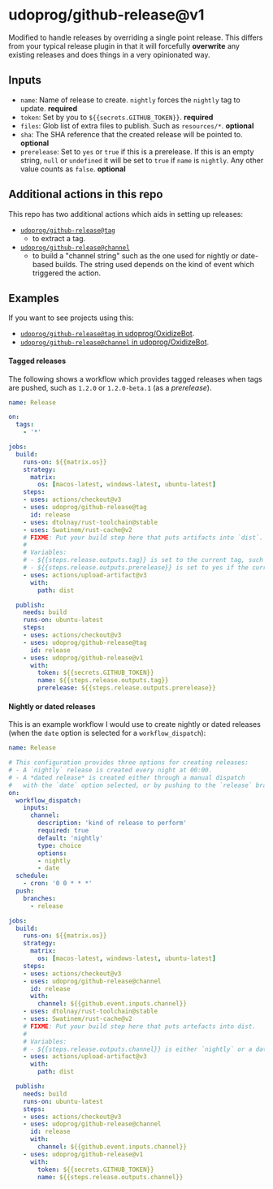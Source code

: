 # udoprog/github-release@v1

Modified to handle releases by overriding a single point release. This differs
from your typical release plugin in that it will forcefully **overwrite** any
existing releases and does things in a very opinionated way.

## Inputs

* `name`: Name of release to create. `nightly` forces the `nightly` tag to
  update. **required**
* `token`: Set by you to `${{secrets.GITHUB_TOKEN}}`. **required**
* `files`: Glob list of extra files to publish. Such as `resources/*`.
  **optional**
* `sha`: The SHA reference that the created release will be pointed to.
  **optional**
* `prerelease`: Set to `yes` or `true` if this is a prerelease. If this is an
  empty string, `null` or `undefined` it will be set to `true` if `name` is
  `nightly`. Any other value counts as `false`. **optional**

## Additional actions in this repo

This repo has two additional actions which aids in setting up releases:
* [`udoprog/github-release@tag`](https://github.com/udoprog/github-release/tree/tag)
  - to extract a tag.
* [`udoprog/github-release@channel`](https://github.com/udoprog/github-release/tree/channel)
  - to build a "channel string" such as the one used for nightly or date-based
  builds. The string used depends on the kind of event which triggered the
  action.

## Examples

If you want to see projects using this:

* [`udoprog/github-release@tag` in udoprog/OxidizeBot](https://github.com/udoprog/OxidizeBot/blob/main/.github/workflows/release.yml).
* [`udoprog/github-release@channel` in udoprog/OxidizeBot](https://github.com/udoprog/OxidizeBot/blob/main/.github/workflows/nightly.yml).

#### Tagged releases

The following shows a workflow which provides tagged releases when tags are
pushed, such as `1.2.0` or `1.2.0-beta.1` (as a *prerelease*).

```yaml
name: Release

on:
  tags:
    - '*'

jobs:
  build:
    runs-on: ${{matrix.os}}
    strategy:
      matrix:
        os: [macos-latest, windows-latest, ubuntu-latest]
    steps:
    - uses: actions/checkout@v3
    - uses: udoprog/github-release@tag
      id: release
    - uses: dtolnay/rust-toolchain@stable
    - uses: Swatinem/rust-cache@v2
    # FIXME: Put your build step here that puts artifacts into `dist`.
    #
    # Variables:
    # - ${{steps.release.outputs.tag}} is set to the current tag, such as `1.2.0`.
    # - ${{steps.release.outputs.prerelease}} is set to yes if the current tag is a prerelease, such as `1.2.0-beta.1`. Otherwise `no`.
    - uses: actions/upload-artifact@v3
      with:
        path: dist

  publish:
    needs: build
    runs-on: ubuntu-latest
    steps:
    - uses: actions/checkout@v3
    - uses: udoprog/github-release@tag
      id: release
    - uses: udoprog/github-release@v1
      with:
        token: ${{secrets.GITHUB_TOKEN}}
        name: ${{steps.release.outputs.tag}}
        prerelease: ${{steps.release.outputs.prerelease}}
```

#### Nightly or dated releases

This is an example workflow I would use to create nightly or dated releases
(when the `date` option is selected for a `workflow_dispatch`):

```yaml
name: Release

# This configuration provides three options for creating releases:
# - A `nightly` release is created every night at 00:00.
# - A *dated release* is created either through a manual dispatch
#   with the `date` option selected, or by pushing to the `release` branch.
on:
  workflow_dispatch:
    inputs:
      channel:
        description: 'kind of release to perform'
        required: true
        default: 'nightly'
        type: choice
        options:
        - nightly
        - date
  schedule:
    - cron: '0 0 * * *'
  push:
    branches:
      - release

jobs:
  build:
    runs-on: ${{matrix.os}}
    strategy:
      matrix:
        os: [macos-latest, windows-latest, ubuntu-latest]
    steps:
    - uses: actions/checkout@v3
    - uses: udoprog/github-release@channel
      id: release
      with:
        channel: ${{github.event.inputs.channel}}
    - uses: dtolnay/rust-toolchain@stable
    - uses: Swatinem/rust-cache@v2
    # FIXME: Put your build step here that puts artefacts into dist.
    #
    # Variables:
    # - ${{steps.release.outputs.channel}} is either `nightly` or a date like `2023-04-09`.
    - uses: actions/upload-artifact@v3
      with:
        path: dist

  publish:
    needs: build
    runs-on: ubuntu-latest
    steps:
    - uses: actions/checkout@v3
    - uses: udoprog/github-release@channel
      id: release
      with:
        channel: ${{github.event.inputs.channel}}
    - uses: udoprog/github-release@v1
      with:
        token: ${{secrets.GITHUB_TOKEN}}
        name: ${{steps.release.outputs.channel}}
```
